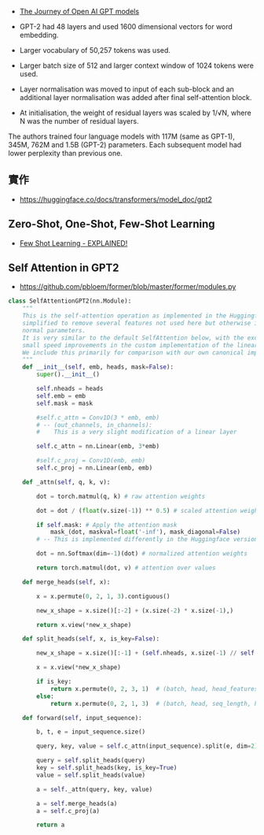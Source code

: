 



* [The Journey of Open AI GPT models](https://medium.com/walmartglobaltech/the-journey-of-open-ai-gpt-models-32d95b7b7fb)


* GPT-2 had 48 layers and used 1600 dimensional vectors for word embedding.
* Larger vocabulary of 50,257 tokens was used.
* Larger batch size of 512 and larger context window of 1024 tokens were used.
* Layer normalisation was moved to input of each sub-block and an additional layer normalisation was added after final self-attention block.
* At initialisation, the weight of residual layers was scaled by 1/√N, where N was the number of residual layers.

The authors trained four language models with 117M (same as GPT-1), 345M, 762M and 1.5B (GPT-2) parameters. Each subsequent model had lower perplexity than previous one. 

## 實作

* https://huggingface.co/docs/transformers/model_doc/gpt2

## Zero-Shot, One-Shot, Few-Shot Learning

* [Few Shot Learning - EXPLAINED!](https://www.youtube.com/watch?v=VqPmrYFvKf8)


## Self Attention in GPT2

* https://github.com/pbloem/former/blob/master/former/modules.py

```py
class SelfAttentionGPT2(nn.Module):
    """
    This is the self-attention operation as implemented in the Huggingface port of GPT2. The code has been
    simplified to remove several features not used here but otherwise it should do exactly the same as GPT2 when run with
    normal parameters.
    It is very similar to the default SelfAttention below, with the exception of the way it's initialized and some
    small speed improvements in the custom implementation of the linear layer (the Conv1D defined above).
    We include this primarily for comparison with our own canonical implementation to check for performance differences.
    """
    def __init__(self, emb, heads, mask=False):
        super().__init__()

        self.nheads = heads
        self.emb = emb
        self.mask = mask

        #self.c_attn = Conv1D(3 * emb, emb)
        # -- (out_channels, in_channels):
        #    This is a very slight modification of a linear layer

        self.c_attn = nn.Linear(emb, 3*emb)

        #self.c_proj = Conv1D(emb, emb)
        self.c_proj = nn.Linear(emb, emb)

    def _attn(self, q, k, v):

        dot = torch.matmul(q, k) # raw attention weights

        dot = dot / (float(v.size(-1)) ** 0.5) # scaled attention weights

        if self.mask: # Apply the attention mask
            mask_(dot, maskval=float('-inf'), mask_diagonal=False)
        # -- This is implemented differently in the Huggingface version, but the effect should be the same.

        dot = nn.Softmax(dim=-1)(dot) # normalized attention weights

        return torch.matmul(dot, v) # attention over values

    def merge_heads(self, x):

        x = x.permute(0, 2, 1, 3).contiguous()

        new_x_shape = x.size()[:-2] + (x.size(-2) * x.size(-1),)

        return x.view(*new_x_shape)

    def split_heads(self, x, is_key=False):

        new_x_shape = x.size()[:-1] + (self.nheads, x.size(-1) // self.nheads)

        x = x.view(*new_x_shape)

        if is_key:
            return x.permute(0, 2, 3, 1)  # (batch, head, head_features, seq_length)
        else:
            return x.permute(0, 2, 1, 3)  # (batch, head, seq_length, head_features)

    def forward(self, input_sequence):

        b, t, e = input_sequence.size()

        query, key, value = self.c_attn(input_sequence).split(e, dim=2)

        query = self.split_heads(query)
        key = self.split_heads(key, is_key=True)
        value = self.split_heads(value)

        a = self._attn(query, key, value)

        a = self.merge_heads(a)
        a = self.c_proj(a)

        return a
```
